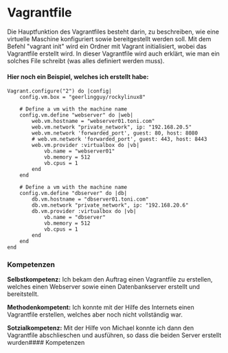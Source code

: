 # Vagrantfile

Die Hauptfunktion des Vagrantfiles besteht darin, zu beschreiben, wie eine virtuelle Maschine konfiguriert sowie bereitgestellt werden soll. Mit dem Befehl "vagrant init" wird ein Ordner mit Vagrant initialisiert, wobei das Vagrantfile erstellt wird. In dieser Vagrantfile wird auch erklärt, wie man ein solches File schreibt (was alles definiert werden muss). 

#### Hier noch ein Beispiel, welches ich erstellt habe:

         
    Vagrant.configure("2") do |config|  
        config.vm.box = "geerlingguy/rockylinux8"

        # Define a vm with the machine name
        config.vm.define "webserver" do |web|
            web.vm.hostname = "webserver01.toni.com"
            web.vm.network "private_network", ip: "192.168.20.5"
            web.vm.network 'forwarded_port', guest: 80, host: 8080
            # web.vm.network 'forwarded_port', guest: 443, host: 8443
            web.vm.provider :virtualbox do |vb|
                vb.name = "webserver01"
                vb.memory = 512
                vb.cpus = 1
            end
        end

        # Define a vm with the machine name
        config.vm.define "dbserver" do |db|
            db.vm.hostname = "dbserver01.toni.com"
            db.vm.network "private_network", ip: "192.168.20.6"
            db.vm.provider :virtualbox do |vb|
                vb.name = "dbserver"
                vb.memory = 512
                vb.cpus = 1
            end
        end
    end     




### Kompetenzen

**Selbstkompetenz:** Ich bekam den Auftrag einen Vagrantfile zu erstellen, welches einen Webserver sowie einen Datenbankserver erstellt und bereitstellt.

**Methodenkompetent:** Ich konnte mit der Hilfe des Internets einen Vagrantfile erstellen, welches aber noch nicht vollständig war. 

**Sotzialkompetenz:** Mit der Hilfe von Michael konnte ich dann den Vagrantfile abschlieschen und ausführen, so dass die beiden Server erstellt wurden#### Kompetenzen

